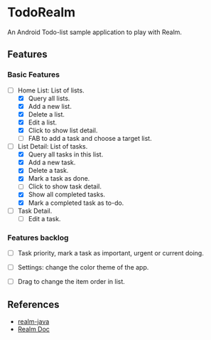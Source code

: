 # TodoRealm
An Android Todo-list sample application to play with Realm.

## Features
### Basic Features
- [ ] Home List: List of lists.
    - [x] Query all lists.
    - [x] Add a new list.
    - [x] Delete a list.
    - [x] Edit a list.
    - [x] Click to show list detail.
    - [ ] FAB to add a task and choose a target list.
- [ ] List Detail: List of tasks.
    - [x] Query all tasks in this list.
    - [x] Add a new task.
    - [x] Delete a task.
    - [x] Mark a task as done.
    - [ ] Click to show task detail.
    - [x] Show all completed tasks.
    - [x] Mark a completed task as to-do.
- [ ] Task Detail.
    - [ ] Edit a task.

### Features backlog
- [ ] Task priority, mark a task as important, urgent or current doing.
- [ ] Settings: change the color theme of the app.
- [ ] Drag to change the item order in list.


## References
- [realm-java](https://github.com/realm/realm-java)
- [Realm Doc](https://realm.io/docs/java/latest/)